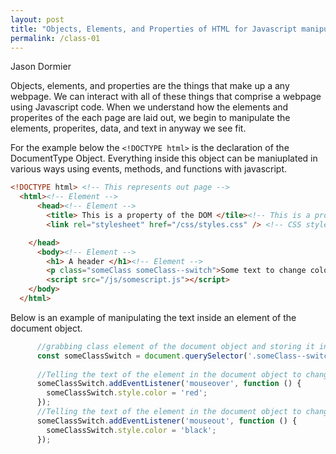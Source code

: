 ```yaml
---
layout: post
title: "Objects, Elements, and Properties of HTML for Javascript manipulation "
permalink: /class-01
---
```

Jason Dormier

Objects, elements, and properties are the things that make up a any webpage. We can interact with all of these things that comprise a webpage using Javascript code. When we understand how the elements and properites of the each page are laid out, we begin to manipulate the elements, properites, data, and text in anyway we see fit.

For the example below the `<!DOCTYPE html>` is the declaration of the DocumentType Object. Everything inside this object can be maniuplated in various ways using events, methods, and functions with javascript. 

```HTML
<!DOCTYPE html> <!-- This represents out page -->
  <html><!-- Element -->
      <head><!-- Element -->
        <title> This is a property of the DOM </tile><!-- This is a property of the webpage. It is describing the title of the current page. -->
        <link rel="stylesheet" href="/css/styles.css" /> <!-- CSS style sheets are a properity of the DOM object because they are used to describe many visual properites of the object. -->

    </head>
      <body><!-- Element -->
        <h1> A header </h1><!-- Element -->
        <p class="someClass someClass--switch">Some text to change color of</p><!-- Element nested in an element -->
        <script src="/js/somescript.js"></script>
    </body>
  </html>
```

Below is an example of manipulating the text inside an element of the document object.

```Javascript
      //grabbing class element of the document object and storing it in a variable.
      const someClassSwitch = document.querySelector('.someClass--switch');
      
      //Telling the text of the element in the document object to change to the color red when the mouse hovers over it.
      someClassSwitch.addEventListener('mouseover', function () {
        someClassSwitch.style.color = 'red';
      });
      //Telling the text of the element in the document object to change to the color to black when the mouse stops hovering over it.
      someClassSwitch.addEventListener('mouseout', function () {
        someClassSwitch.style.color = 'black';
      });

```
